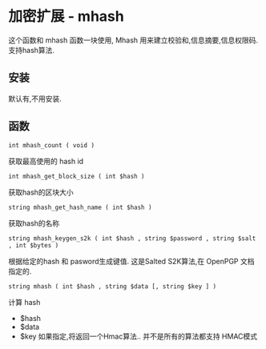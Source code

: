# 加密扩展 - mhash


这个函数和 mhash 函数一块使用, Mhash 用来建立校验和,信息摘要,信息权限码.支持hash算法.


## 安装

默认有,不用安装.



## 函数

`int mhash_count ( void )`

获取最高使用的 hash id

`int mhash_get_block_size ( int $hash )`

获取hash的区块大小

`string mhash_get_hash_name ( int $hash )`

获取hash的名称

`string mhash_keygen_s2k ( int $hash , string $password , string $salt , int $bytes )`

根据给定的hash 和 pasword生成键值.
     这是Salted S2K算法,在 OpenPGP 文档指定的.

`string mhash ( int $hash , string $data [, string $key ] )`

计算 hash
- $hash   
- $data
- $key          如果指定,将返回一个Hmac算法.. 并不是所有的算法都支持 HMAC模式